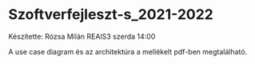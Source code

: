 # Szoftverfejleszt-s_2021-2022

Készítette: Rózsa Milán REAIS3 szerda 14:00

A use case diagram és az architektúra a mellékelt pdf-ben megtalálható.
